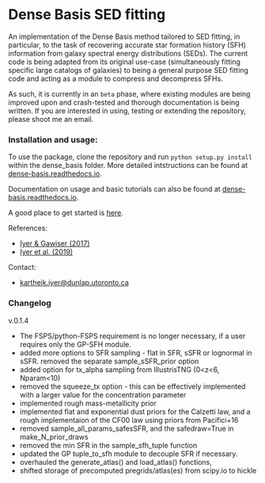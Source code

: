 # Dense Basis SED fitting

An implementation of the Dense Basis method tailored to SED fitting, in particular, to the task of recovering accurate star formation history (SFH) information from galaxy spectral energy distributions (SEDs). The current code is being adapted from its original use-case (simultaneously fitting specific large catalogs of galaxies) to being a general purpose SED fitting code and acting as a module to compress and decompress SFHs.

As such, it is currently in an `beta` phase, where existing modules are being improved upon and crash-tested and thorough documentation is being written. If you are interested in using, testing or extending the repository, please shoot me an email.

### Installation and usage:

To use the package, clone the repository and run `python setup.py install` within the dense_basis folder. More detailed intstructions can be found at [dense-basis.readthedocs.io](https://dense-basis.readthedocs.io).

Documentation on usage and basic tutorials can also be found at [dense-basis.readthedocs.io](https://dense-basis.readthedocs.io).

A good place to get started is [here](https://github.com/kartheikiyer/dense_basis/blob/master/docs/tutorials/getting_started.ipynb).

References:
- [Iyer & Gawiser (2017)](https://iopscience.iop.org/article/10.3847/1538-4357/aa63f0/meta)
- [Iyer et al. (2019)](https://iopscience.iop.org/article/10.3847/1538-4357/ab2052/meta)

Contact:
- kartheik.iyer@dunlap.utoronto.ca


### Changelog

v.0.1.4
- The FSPS/python-FSPS requirement is no longer necessary, if a user requires only the GP-SFH module.
- added more options to SFR sampling - flat in SFR, sSFR or lognormal in sSFR. removed the separate sample_sSFR_prior option
- added option for tx_alpha sampling from IllustrisTNG (0<z<6, Nparam<10)
- removed the squeeze_tx option - this can be effectively implemented with a larger value for the concentration parameter
- implemented rough mass-metallicity prior
- implemented flat and exponential dust priors for the Calzetti law, and a rough implementaion of the CF00 law using priors from Pacifici+16
- removed sample_all_params_safesSFR, and the safedraw=True in make_N_prior_draws
- removed the min SFR in the sample_sfh_tuple function
- updated the GP tuple_to_sfh module to decouple SFR if necessary.
- overhauled the generate_atlas() and load_atlas() functions,
- shifted storage of precomputed pregrids/atlas(es) from scipy.io to hickle
